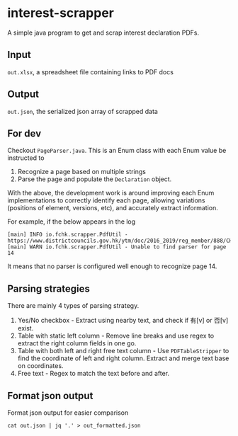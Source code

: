 # interest-scrapper

A simple java program to get and scrap interest declaration PDFs.

## Input 
`out.xlsx`, a spreadsheet file containing links to PDF docs

## Output 
`out.json`, the serialized json array of scrapped data

## For dev
Checkout `PageParser.java`. This is an Enum class with each Enum value be instructed to
1. Recognize a page based on multiple strings
2. Parse the page and populate the `Declaration` object.

With the above, the development work is around improving each Enum implementations to correctly identify each page, allowing variations (positions of element, versions, etc), and accurately extract information.

For example, if the below appears in the log
```
[main] INFO io.fchk.scrapper.PdfUtil - https://www.districtcouncils.gov.hk/ytm/doc/2016_2019/reg_member/888/CHOW_Chunfai_18.01.2016_T.pdf
[main] WARN io.fchk.scrapper.PdfUtil - Unable to find parser for page 14
``` 
It means that no parser is configured well enough to recognize page 14. 

## Parsing strategies
There are mainly 4 types of parsing strategy.
1. Yes/No checkbox - Extract using nearby text, and check if 有[v] or 否[v] exist.
2. Table with static left column - Remove line breaks and use regex to extract the right column fields in one go.
3. Table with both left and right free text column - Use `PDFTableStripper` to find the coordinate of left and right column. Extract and merge text base on coordinates.
4. Free text - Regex to match the text before and after. 

## Format json output
Format json output for easier comparison
```
cat out.json | jq '.' > out_formatted.json
```